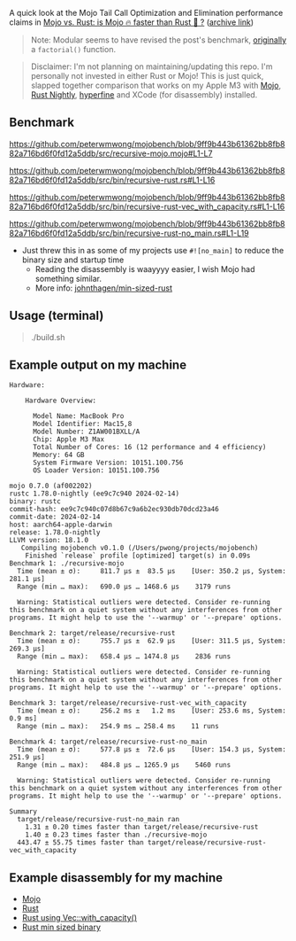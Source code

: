 A quick look at the Mojo Tail Call Optimization and Elimination performance claims in [Mojo vs. Rust: is Mojo 🔥 faster than Rust 🦀 ?](https://www.modular.com/blog/mojo-vs-rust-is-mojo-faster-than-rust) ([archive link](https://web.archive.org/web/20240215183318/https://www.modular.com/blog/mojo-vs-rust-is-mojo-faster-than-rust))

> Note: Modular seems to have revised the post's benchmark, [originally](https://web.archive.org/web/20240212205752/https://www.modular.com/blog/mojo-vs-rust-is-mojo-faster-than-rust) a `factorial()` function.

> Disclaimer: I'm not planning on maintaining/updating this repo. I'm personally not invested in either Rust or Mojo! This is just quick, slapped together comparison that works on my Apple M3 with [Mojo](https://developer.modular.com/download), [Rust Nightly](https://www.rust-lang.org/tools/install), [hyperfine](https://github.com/sharkdp/hyperfine?tab=readme-ov-file#with-cargo-linux-macos-windows) and XCode (for disassembly) installed.

## Benchmark

https://github.com/peterwmwong/mojobench/blob/9ff9b443b61362bb8fb882a716bd6f0fd12a5ddb/src/recursive-mojo.mojo#L1-L7

https://github.com/peterwmwong/mojobench/blob/9ff9b443b61362bb8fb882a716bd6f0fd12a5ddb/src/bin/recursive-rust.rs#L1-L16

https://github.com/peterwmwong/mojobench/blob/9ff9b443b61362bb8fb882a716bd6f0fd12a5ddb/src/bin/recursive-rust-vec_with_capacity.rs#L1-L16

https://github.com/peterwmwong/mojobench/blob/9ff9b443b61362bb8fb882a716bd6f0fd12a5ddb/src/bin/recursive-rust-no_main.rs#L1-L19
- Just threw this in as some of my projects use `#![no_main]` to reduce the binary size and startup time
  - Reading the disassembly is waayyyy easier, I wish Mojo had something similar.
  - More info: [johnthagen/min-sized-rust](https://github.com/johnthagen/min-sized-rust?tab=readme-ov-file#remove-corefmt-with-no_main-and-careful-usage-of-libstd)
  
## Usage (terminal)

> ./build.sh

## Example output on my machine

```
Hardware:

    Hardware Overview:

      Model Name: MacBook Pro
      Model Identifier: Mac15,8
      Model Number: Z1AW001BXLL/A
      Chip: Apple M3 Max
      Total Number of Cores: 16 (12 performance and 4 efficiency)
      Memory: 64 GB
      System Firmware Version: 10151.100.756
      OS Loader Version: 10151.100.756

mojo 0.7.0 (af002202)
rustc 1.78.0-nightly (ee9c7c940 2024-02-14)
binary: rustc
commit-hash: ee9c7c940c07d8b67c9a6b2ec930db70dcd23a46
commit-date: 2024-02-14
host: aarch64-apple-darwin
release: 1.78.0-nightly
LLVM version: 18.1.0
   Compiling mojobench v0.1.0 (/Users/pwong/projects/mojobench)
    Finished `release` profile [optimized] target(s) in 0.09s
Benchmark 1: ./recursive-mojo
  Time (mean ± σ):     811.7 µs ±  83.5 µs    [User: 350.2 µs, System: 281.1 µs]
  Range (min … max):   690.0 µs … 1468.6 µs    3179 runs
 
  Warning: Statistical outliers were detected. Consider re-running this benchmark on a quiet system without any interferences from other programs. It might help to use the '--warmup' or '--prepare' options.
 
Benchmark 2: target/release/recursive-rust
  Time (mean ± σ):     755.7 µs ±  62.9 µs    [User: 311.5 µs, System: 269.3 µs]
  Range (min … max):   658.4 µs … 1474.8 µs    2836 runs
 
  Warning: Statistical outliers were detected. Consider re-running this benchmark on a quiet system without any interferences from other programs. It might help to use the '--warmup' or '--prepare' options.
 
Benchmark 3: target/release/recursive-rust-vec_with_capacity
  Time (mean ± σ):     256.2 ms ±   1.2 ms    [User: 253.6 ms, System: 0.9 ms]
  Range (min … max):   254.9 ms … 258.4 ms    11 runs
 
Benchmark 4: target/release/recursive-rust-no_main
  Time (mean ± σ):     577.8 µs ±  72.6 µs    [User: 154.3 µs, System: 251.9 µs]
  Range (min … max):   484.8 µs … 1265.9 µs    5460 runs
 
  Warning: Statistical outliers were detected. Consider re-running this benchmark on a quiet system without any interferences from other programs. It might help to use the '--warmup' or '--prepare' options.
 
Summary
  target/release/recursive-rust-no_main ran
    1.31 ± 0.20 times faster than target/release/recursive-rust
    1.40 ± 0.23 times faster than ./recursive-mojo
  443.47 ± 55.75 times faster than target/release/recursive-rust-vec_with_capacity
```

## Example disassembly for my machine

- [Mojo](./disasm/recursive-mojo.txt)
- [Rust](./disasm/recursive-rust.txt)
- [Rust using Vec::with_capacity()](./disasm/recursive-rust-vec_with_capacity.txt)
- [Rust min sized binary](./disasm/recursive-rust-no_main.txt)
